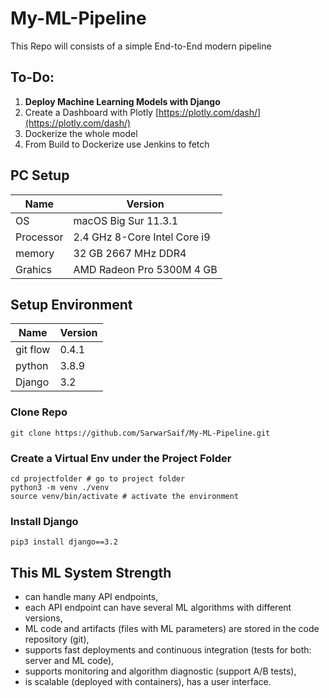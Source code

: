 # My-ML-Pipeline
This Repo will consists of a simple End-to-End modern pipeline

## To-Do:
1. **Deploy Machine Learning Models with Django**
2. Create a Dashboard with Plotly [https://plotly.com/dash/](https://plotly.com/dash/)
3. Dockerize the whole model 
4. From Build to Dockerize use Jenkins to fetch

## PC Setup
| Name | Version|
|---|---|
| OS | macOS Big Sur 11.3.1 |
| Processor | 2.4 GHz 8-Core Intel Core i9 |
| memory | 32 GB 2667 MHz DDR4 |
| Grahics | AMD Radeon Pro 5300M 4 GB |

## Setup Environment
| Name | Version|
|---|---|
| git flow | 0.4.1 |
| python | 3.8.9 | 
| Django | 3.2 | 

### Clone Repo
```
git clone https://github.com/SarwarSaif/My-ML-Pipeline.git
```

### Create a Virtual Env under the Project Folder
```
cd projectfolder # go to project folder
python3 -m venv ./venv
source venv/bin/activate # activate the environment
```
### Install Django
```
pip3 install django==3.2
```

## This ML System Strength
- can handle many API endpoints,
- each API endpoint can have several ML algorithms with different versions,
- ML code and artifacts (files with ML parameters) are stored in the code repository (git),
- supports fast deployments and continuous integration (tests for both: server and ML code),
- supports monitoring and algorithm diagnostic (support A/B tests),
- is scalable (deployed with containers),
has a user interface.



